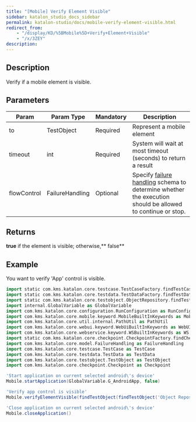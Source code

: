 ```yaml
---
title: "[Mobile] Verify Element Visible" 
sidebar: katalon_studio_docs_sidebar
permalink: katalon-studio/docs/mobile-verify-element-visible.html 
redirect_from:
    - "/display/KD/%5BMobile%5D+Verify+Element+Visible"
    - "/x/3ZEY"
description: 
---
```

Description
-----------

Verify if a mobile element is visible.

Parameters  
------------

| Param | Param Type | Mandatory | Description |
| --- | --- | --- | --- |
| to | TestObject  | Required | Represent a mobile element |
| timeout  | int | Required | System will wait at most timeout (seconds) to return a result |
| flowControl | FailureHandling | Optional | Specify [failure handling](/x/qAAM) schema to determine whether the execution should be allowed to continue or stop. |

Returns
-------

**true** if the element is visible; otherwise,** false**

Example
-------

You want to verify 'App' control is visible.

```groovy
import static com.kms.katalon.core.testcase.TestCaseFactory.findTestCase
import static com.kms.katalon.core.testdata.TestDataFactory.findTestData
import static com.kms.katalon.core.testobject.ObjectRepository.findTestObject
import internal.GlobalVariable as GlobalVariable
import com.kms.katalon.core.configuration.RunConfiguration as RunConfiguration
import com.kms.katalon.core.mobile.keyword.MobileBuiltInKeywords as Mobile
import com.kms.katalon.core.util.internal.PathUtil as PathUtil
import com.kms.katalon.core.webui.keyword.WebUiBuiltInKeywords as WebUI
import com.kms.katalon.core.webservice.keyword.WSBuiltInKeywords as WS
import static com.kms.katalon.core.checkpoint.CheckpointFactory.findCheckpoint
import com.kms.katalon.core.model.FailureHandling as FailureHandling
import com.kms.katalon.core.testcase.TestCase as TestCase
import com.kms.katalon.core.testdata.TestData as TestData
import com.kms.katalon.core.testobject.TestObject as TestObject
import com.kms.katalon.core.checkpoint.Checkpoint as Checkpoint

'Start application on current selected android\'s device'
Mobile.startApplication(GlobalVariable.G_AndroidApp, false)

'Verify app control is visible'
Mobile.verifyElementVisible(findTestObject(findTestObject('Object Repository/Application/android.widget.TextView - App')), 20)

'Close application on current selected android\'s device'
Mobile.closeApplication()
```